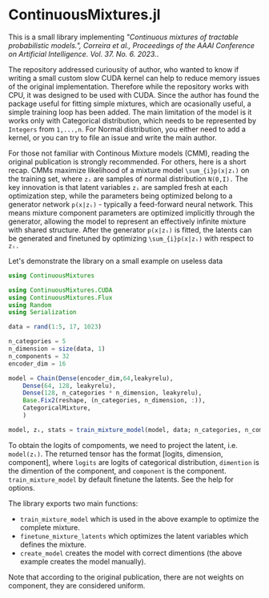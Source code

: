 # ContinuousMixtures.jl

This is a small library implementing *"Continuous mixtures of tractable probabilistic models.", Correira et al., Proceedings of the AAAI Conference on Artificial Intelligence. Vol. 37. No. 6. 2023.*.

The repository addressed curiousity of author, who wanted to know if writing a small custom slow CUDA kernel can help to reduce memory issues of the original implementation. Therefore while the repository works with CPU, it was designed to be used with CUDA. Since the author has found the package useful for fitting simple mixtures, which are ocasionally useful, a simple training loop has been added. The main limitation of the model is it works only with Categorical distribution, which needs to be represented by `Integers` from `1,...,n`. For Normal distribution, you either need to add a kernel, or you can try to file an issue and write the main author.

For those not familiar with Continous Mixture models (CMM), reading the original publication is strongly recommended. For others, here is a short recap. CMMs maximize likelihood of a mixture model `\sum_{i}p(x|zᵢ)` on the training set, where `zᵢ` are samples of normal distribution `N(0,I).` The key innovation is that latent variables `zᵢ` are sampled fresh at each optimization step, while the parameters being optimized belong to a generator network `p(x|zᵢ)` - typically a feed-forward neural network.
This means mixture component parameters are optimized implicitly through the generator, allowing the model to represent an effectively infinite mixture with shared structure. After the generator `p(x|zᵢ)` is fitted, the latents can be generated and finetuned by optimizing `\sum_{i}p(x|zᵢ)` with respect to `zᵢ.`

Let's demonstrate the library on a small example on useless data
```julia
using ContinuousMixtures

using ContinuousMixtures.CUDA
using ContinuousMixtures.Flux
using Random
using Serialization

data = rand(1:5, 17, 1023)

n_categories = 5
n_dimension = size(data, 1)
n_components = 32
encoder_dim = 16

model = Chain(Dense(encoder_dim,64,leakyrelu),
	Dense(64, 128, leakyrelu),
	Dense(128, n_categories * n_dimension, leakyrelu),
	Base.Fix2(reshape, (n_categories, n_dimension, :)),
	CategoricalMixture,
	)

model, zᵢ, stats = train_mixture_model(model, data; n_categories, n_components, encoder_dim)
```
To obtain the logits of compoments, we need to project the latent, i.e. `model(zᵢ)`. The returned tensor has the format [logits, dimension, component],
where `logits` are logits of categorical distribution, `dimention` is the dimention of the component, and `component` is the component.  `train_mixture_model` by default finetune the latents. See the help for options.


The library exports two main functions:
* `train_mixture_model` which is used in the above example to optimize the complete mixture.
* `finetune_mixture_latents` which optimizes the latent variables which defines the mixture.
* `create_model` creates the model with correct dimentions (the above example creates the model manually).

Note that according to the original publication, there are not weights on component, they are considered uniform.
